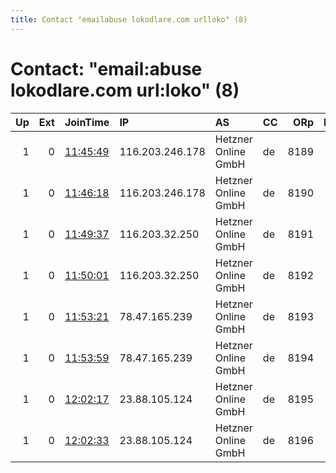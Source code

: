```yaml
---
title: Contact "emailabuse lokodlare.com urlloko" (8)
---
```


# Contact: "email:abuse lokodlare.com url:loko" (8)

|   Up |   Ext | JoinTime                                                                                              | IP              | AS                  | CC   |   ORp |   Dirp | OS    | Version   | Nickname        |   eFamMembers |
|-----:|------:|:------------------------------------------------------------------------------------------------------|:----------------|:--------------------|:-----|------:|-------:|:------|:----------|:----------------|--------------:|
|    1 |     0 | [11:45:49](https://nusenu.github.io/OrNetStats/w/relay/5736285231F282FCACFE8EF13004B84BCD827141.html) | 116.203.246.178 | Hetzner Online GmbH | de   |  8189 |      0 | Linux | 0.4.6.10  | hetzDEicebeer89 |           189 |
|    1 |     0 | [11:46:18](https://nusenu.github.io/OrNetStats/w/relay/A5E4EB513307AAC61C49A457DE458F41302DFEBF.html) | 116.203.246.178 | Hetzner Online GmbH | de   |  8190 |      0 | Linux | 0.4.6.10  | hetzDEicebeer90 |           189 |
|    1 |     0 | [11:49:37](https://nusenu.github.io/OrNetStats/w/relay/D6A75E0C04756CEAA20C5B1ED90F718AD6D06495.html) | 116.203.32.250  | Hetzner Online GmbH | de   |  8191 |      0 | Linux | 0.4.6.10  | hetzDEicebeer91 |           189 |
|    1 |     0 | [11:50:01](https://nusenu.github.io/OrNetStats/w/relay/391BBFC99AE67BE8E726B2C6E724A5B33F1789B3.html) | 116.203.32.250  | Hetzner Online GmbH | de   |  8192 |      0 | Linux | 0.4.6.10  | hetzDEicebeer92 |             1 |
|    1 |     0 | [11:53:21](https://nusenu.github.io/OrNetStats/w/relay/38EA31CEBF4B074D42338BF0254C8B914FB0DE58.html) | 78.47.165.239   | Hetzner Online GmbH | de   |  8193 |      0 | Linux | 0.4.6.10  | hetzDEicebeer93 |             1 |
|    1 |     0 | [11:53:59](https://nusenu.github.io/OrNetStats/w/relay/4E5EBC164EF9B9904843ADB6611555A12E017DDA.html) | 78.47.165.239   | Hetzner Online GmbH | de   |  8194 |      0 | Linux | 0.4.6.10  | hetzDEicebeer94 |             1 |
|    1 |     0 | [12:02:17](https://nusenu.github.io/OrNetStats/w/relay/83D9E3C3B2E4DAE4967AC4044DA7BC995E93687F.html) | 23.88.105.124   | Hetzner Online GmbH | de   |  8195 |      0 | Linux | 0.4.6.10  | hetzDEicebeer95 |           189 |
|    1 |     0 | [12:02:33](https://nusenu.github.io/OrNetStats/w/relay/81585405AE0D14CF06C89841293030B89C19222F.html) | 23.88.105.124   | Hetzner Online GmbH | de   |  8196 |      0 | Linux | 0.4.6.10  | hetzDEicebeer96 |           189 |
